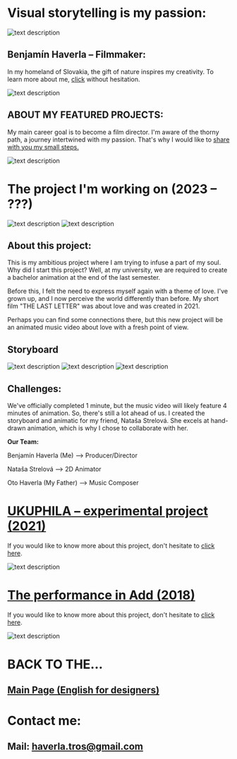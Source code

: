 # Visual storytelling is my passion:

![text description](Images/Profile.png)

## Benjamín Haverla – Filmmaker:

In my homeland of Slovakia, the gift of nature inspires my creativity. To learn more about me, [click](https://github.com/BenjaminHaverla/About-me.git) without hesitation.

![text description](Images/Nature.png)

## ABOUT MY FEATURED PROJECTS:

My main career goal is to become a film director. I'm aware of the thorny path, a journey intertwined with my passion. That's why I would like to [share with you my small steps.](https://github.com/BenjaminHaverla/About-my-featured-projects.git)

![text description](Images/Team.png)

# The project I'm working on (2023 – ???)
![text description](Images/Still_shot_scene1.png)
![text description](Images/Still_shot_scene2.png)

## About this project:

This is my ambitious project where I am trying to infuse a part of my soul. Why did I start this project? Well, at my university, we are required to create a bachelor animation at the end of the last semester.

Before this, I felt the need to express myself again with a theme of love. I've grown up, and I now perceive the world differently than before. My short film "THE LAST LETTER" was about love and was created in 2021.

Perhaps you can find some connections there, but this new project will be an animated music video about love with a fresh point of view.

## Storyboard
![text description](Images/Storyboard_1.png)
![text description](Images/Storyboard_4.png)
![text description](Images/Storyboard_5.png)

## Challenges:
We've officially completed 1 minute, but the music video will likely feature 4 minutes of animation. So, there's still a lot ahead of us. I created the storyboard and animatic for my friend, Nataša Strelová. She excels at hand-drawn animation, which is why I chose to collaborate with her.

**Our Team:**

Benjamín Haverla (Me) –> Producer/Director

Nataša Strelová –> 2D Animator

Oto Haverla (My Father) –> Music Composer

# [UKUPHILA – experimental project (2021)](https://github.com/BenjaminHaverla/UKUPHILA-experimental-project.git)
If you would like to know more about this project, don't hesitate to [click here](https://github.com/BenjaminHaverla/UKUPHILA-experimental-project.git).

![text description](Images/Green_5.jpg)

# [The performance in Add (2018)](https://github.com/BenjaminHaverla/The-performance-in-Add.git)
If you would like to know more about this project, don't hesitate to [click here](https://github.com/BenjaminHaverla/The-performance-in-Add.git).

![text description](Images/Performance_1.png)

# BACK TO THE...
## [Main Page (English for designers)](https://github.com/BenjaminHaverla/English-for-designers.git)
# Contact me:
## **Mail**: haverla.tros@gmail.com
